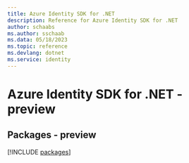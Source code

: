 ```yaml
---
title: Azure Identity SDK for .NET
description: Reference for Azure Identity SDK for .NET
author: schaabs
ms.author: sschaab
ms.data: 05/18/2023
ms.topic: reference
ms.devlang: dotnet
ms.service: identity
---
```

# Azure Identity SDK for .NET - preview
## Packages - preview
[!INCLUDE [packages](identity-index.md)]